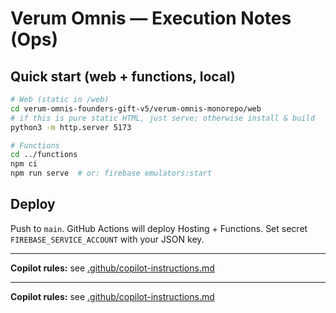 # Verum Omnis — Execution Notes (Ops)

## Quick start (web + functions, local)
```bash
# Web (static in /web)
cd verum-omnis-founders-gift-v5/verum-omnis-monorepo/web
# if this is pure static HTML, just serve; otherwise install & build
python3 -m http.server 5173

# Functions
cd ../functions
npm ci
npm run serve  # or: firebase emulators:start
```

## Deploy
Push to `main`. GitHub Actions will deploy Hosting + Functions.
Set secret `FIREBASE_SERVICE_ACCOUNT` with your JSON key.


---
**Copilot rules:** see [.github/copilot-instructions.md](.github/copilot-instructions.md)


---
**Copilot rules:** see [.github/copilot-instructions.md](.github/copilot-instructions.md)
